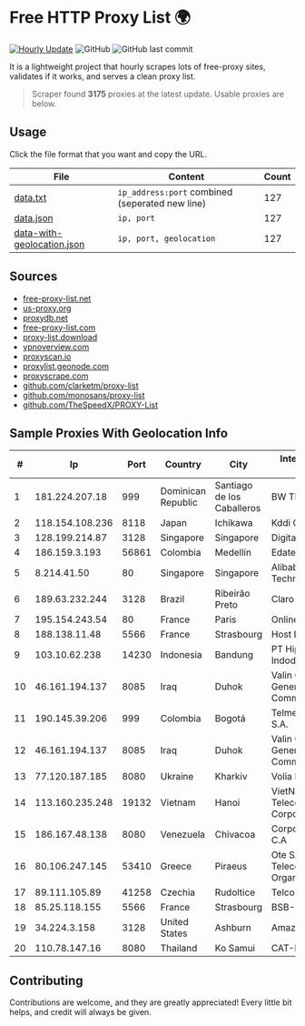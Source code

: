 
# Free HTTP Proxy List 🌍

[![Hourly Update](https://github.com/mertguvencli/http-proxy-list/actions/workflows/main.yml/badge.svg?branch=main)](https://github.com/mertguvencli/http-proxy-list/actions/workflows/main.yml)
![GitHub](https://img.shields.io/github/license/mertguvencli/http-proxy-list)
![GitHub last commit](https://img.shields.io/github/last-commit/mertguvencli/http-proxy-list)

It is a lightweight project that hourly scrapes lots of free-proxy sites, validates if it works, and serves a clean proxy list.


> Scraper found **3175** proxies at the latest update. Usable proxies are below.

## Usage

Click the file format that you want and copy the URL.


|File|Content|Count|
|----|-------|-----|
|[data.txt](https://raw.githubusercontent.com/mertguvencli/http-proxy-list/main/proxy-list/data.txt)|`ip_address:port` combined (seperated new line)|127|
|[data.json](https://raw.githubusercontent.com/mertguvencli/http-proxy-list/main/proxy-list/data.json)|`ip, port`|127|
|[data-with-geolocation.json](https://raw.githubusercontent.com/mertguvencli/http-proxy-list/main/proxy-list/data-with-geolocation.json)|`ip, port, geolocation`|127|

## Sources

* [free-proxy-list.net](https://free-proxy-list.net)
* [us-proxy.org](https://www.us-proxy.org)
* [proxydb.net](http://proxydb.net)
* [free-proxy-list.com](https://free-proxy-list.com/?page=&port=&type%5B%5D=http&type%5B%5D=https&up_time=0&search=Search)
* [proxy-list.download](https://www.proxy-list.download/HTTP)
* [vpnoverview.com](https://vpnoverview.com/privacy/anonymous-browsing/free-proxy-servers)
* [proxyscan.io](https://www.proxyscan.io)
* [proxylist.geonode.com](https://proxylist.geonode.com/api/proxy-list?limit=300&page=1&sort_by=lastChecked&sort_type=desc&protocols=http,https)
* [proxyscrape.com](https://api.proxyscrape.com/v2/?request=displayproxies&protocol=http&timeout=10000&country=all&ssl=all&anonymity=all)
* [github.com/clarketm/proxy-list](https://raw.githubusercontent.com/clarketm/proxy-list/master/proxy-list-raw.txt)
* [github.com/monosans/proxy-list](https://raw.githubusercontent.com/monosans/proxy-list/main/proxies/http.txt)
* [github.com/TheSpeedX/PROXY-List](https://raw.githubusercontent.com/TheSpeedX/PROXY-List/master/http.txt)


## Sample Proxies With Geolocation Info

|#|Ip|Port|Country|City|Internet Service Provider|
|-|--|----|-------|----|-------------------------|
|1|181.224.207.18|999|Dominican Republic|Santiago de los Caballeros|BW TELECOM|
|2|118.154.108.236|8118|Japan|Ichikawa|Kddi Corporation|
|3|128.199.214.87|3128|Singapore|Singapore|DigitalOcean, LLC|
|4|186.159.3.193|56861|Colombia|Medellín|Edatel S.a. E.S.P|
|5|8.214.41.50|80|Singapore|Singapore|Alibaba (US) Technology Co., Ltd.|
|6|189.63.232.244|3128|Brazil|Ribeirão Preto|Claro S.A.|
|7|195.154.243.54|80|France|Paris|Online S.A.S.|
|8|188.138.11.48|5566|France|Strasbourg|Host Europe GmbH|
|9|103.10.62.238|14230|Indonesia|Bandung|PT Hipernet Indodata|
|10|46.161.194.137|8085|Iraq|Duhok|Valin Company for General Trading and Communication LTD|
|11|190.145.39.206|999|Colombia|Bogotá|Telmex Colombia S.A.|
|12|46.161.194.137|8085|Iraq|Duhok|Valin Company for General Trading and Communication LTD|
|13|77.120.187.185|8080|Ukraine|Kharkiv|Volia Kharkov|
|14|113.160.235.248|19132|Vietnam|Hanoi|VietNam Post and Telecom Corporation|
|15|186.167.48.138|8080|Venezuela|Chivacoa|Corporacion Digitel C.A|
|16|80.106.247.145|53410|Greece|Piraeus|Ote SA (Hellenic Telecommunications Organisation)|
|17|89.111.105.89|41258|Czechia|Rudoltice|Telco Pro Services|
|18|85.25.118.155|5566|France|Strasbourg|BSB-SERVICE|
|19|34.224.3.158|3128|United States|Ashburn|Amazon.com, Inc.|
|20|110.78.147.16|8080|Thailand|Ko Samui|CAT-BB|



## Contributing

Contributions are welcome, and they are greatly appreciated! Every
little bit helps, and credit will always be given.


